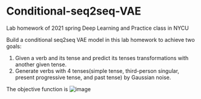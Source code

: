# Conditional-seq2seq-VAE
Lab homework of 2021 spring Deep Learning and Practice class in NYCU


Build a conditional seq2seq VAE model in this lab homework to achieve two goals: 

1. Given a verb and its tense and predict its tenses transformations with another given tense.
2. Generate verbs with 4 tenses(simple tense, third-person singular, present progressive tense, and past tense) by Gaussian noise.


The objective function is ![image](https://user-images.githubusercontent.com/69135204/124858247-45b39f00-dfe0-11eb-8216-41232df075e0.png)

